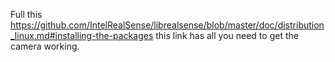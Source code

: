 Full this https://github.com/IntelRealSense/librealsense/blob/master/doc/distribution_linux.md#installing-the-packages this link has all you need to get the camera working. 
